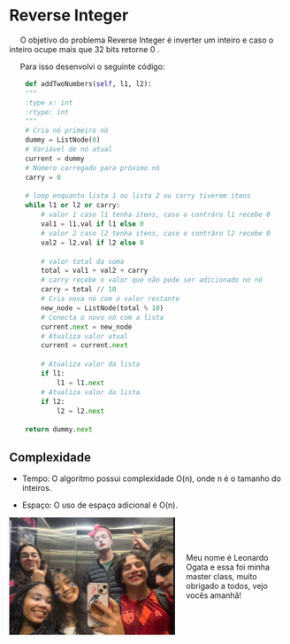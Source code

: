 # Reverse Integer

&nbsp;&nbsp;&nbsp;&nbsp; O objetivo do problema Reverse Integer é inverter um inteiro e caso o inteiro ocupe mais que 32 bits retorne 0 .

&nbsp;&nbsp;&nbsp;&nbsp; Para isso desenvolvi o seguinte código: 

```python        
    def addTwoNumbers(self, l1, l2):
    """
    :type x: int
    :rtype: int
    """
    # Cria nó primeiro nó
    dummy = ListNode(0)
    # Variável de nó atual
    current = dummy
    # Número carregado para próximo nó
    carry = 0

    # loop enquanto lista 1 ou lista 2 ou carry tiverem itens
    while l1 or l2 or carry:
        # valor 1 caso l1 tenha itens, caso o contráro l1 recebe 0
        val1 = l1.val if l1 else 0
        # valor 2 caso l2 tenha itens, caso o contráro l2 recebe 0
        val2 = l2.val if l2 else 0

        # valor total da soma
        total = val1 + val2 + carry
        # carry recebe o valor que não pode ser adicionado no nó
        carry = total // 10
        # Cria nova nó com o valor restante
        new_node = ListNode(total % 10)
        # Conecta o novo nó com a lista
        current.next = new_node
        # Atualiza valor atual
        current = current.next

        # Atualiza valor da lista
        if l1:
            l1 = l1.next
        # Atualiza valor da lista
        if l2:
            l2 = l2.next

    return dummy.next
```

## Complexidade
- Tempo: O algoritmo possui complexidade O(n), onde n é o tamanho do inteiros.

- Espaço: O uso de espaço adicional é O(n).

<div style="display: flex; align-items: center; justify-content: center;">
    <img src="leoogata25.png" alt="leoogata" style="width: 300px; height: auto; margin-right: 20px;">
    <div>
        <p>Meu nome é Leonardo Ogata e essa foi minha master class, muito obrigado a todos, vejo vocês amanhã!</p>
    </div>
</div>
